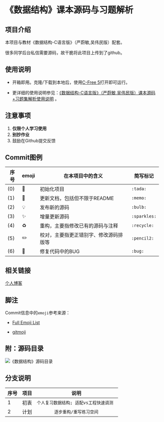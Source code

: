 # 《数据结构》课本源码与习题解析


## 项目介绍

本项目与教材《数据结构-C语言版》（严蔚敏,吴伟民版）配套。

很多同学后台私信需要源码，故干脆将此项目上传到了github。


## 使用说明

*   开箱即用。克隆/下载到本地后，使用[C-Free 5](http://www.programarts.com/cfree_ch/)打开即可运行。

*   更详细的使用说明参见：[《数据结构-C语言版》（严蔚敏,吴伟民版）课本源码+习题集解析使用说明](https://www.cnblogs.com/kangjianwei101/p/5221816.html) 。


## 注意事项

1. **仅限个人学习使用**
2. **别抄作业**
3. 鼓励在Github提交反馈

## Commit图例

| 序号 |   emoji    |           在本项目中的含义           |   简写标记    |
| ---- | ---------- | ---------------------------------- | ------------ |
| (0) | :tada:     | 初始化项目                          | `:tada:`     |
| (1) | :memo:     | 更新文档，包括但不限于README         | `:memo:`     |
| (2) | :bulb:     | 发布新的源码                        | `:bulb:`     |
| (3) | :sparkles: | 增量更新源码                        | `:sparkles:` |
| (4) | :recycle:  | 重构，主要指修改已有的源码与注释      | `:recycle:`  |
| (5) | :pencil2:  | 校对，主要指更正错别字、修改源码排版等 | `:pencil2:`  |
| (6) | :bug:      | 修复代码中的BUG                     | `:bug:`      |


## 相关链接

[个人博客](http://www.cnblogs.com/kangjianwei101) 


## 脚注
    
Commit信息中的`emoji`参考来源：
    
* [Full Emoji List](https://unicode.org/emoji/charts/full-emoji-list.html)   
   
* [gitmoji](https://gitmoji.carloscuesta.me/) 


## 附：源码目录

![《数据结构》源码目录](目录.png) 

## 分支说明
| 序号 | 项目 |  说明 |
| ---- |  :---: | :---: |
| 1 |  初衷  |  `个人复习数据结构; 适配vs工程快速调测 `   |
| 2 |  计划  |  `逐步重构/重写练习空间`    |
